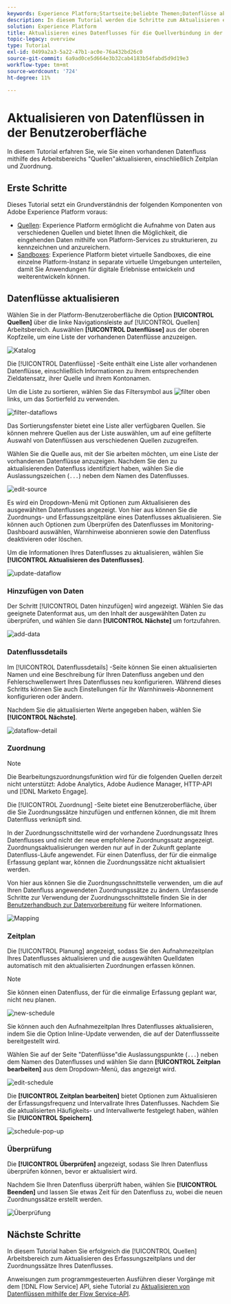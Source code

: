 ```yaml
---
keywords: Experience Platform;Startseite;beliebte Themen;Datenflüsse aktualisieren;Zeitplan bearbeiten
description: In diesem Tutorial werden die Schritte zum Aktualisieren eines Datenflusszeitplans beschrieben, einschließlich der Erfassungsfrequenz und der Intervallrate, die mithilfe des Arbeitsbereichs "Quellen"vorgenommen werden.
solution: Experience Platform
title: Aktualisieren eines Datenflusses für die Quellverbindung in der Benutzeroberfläche
topic-legacy: overview
type: Tutorial
exl-id: 0499a2a3-5a22-47b1-ac0e-76a432bd26c0
source-git-commit: 6a9ad0ce5d664e3b32cab4183b54fabd5d9d19e3
workflow-type: tm+mt
source-wordcount: '724'
ht-degree: 11%

---
```


# Aktualisieren von Datenflüssen in der Benutzeroberfläche

In diesem Tutorial erfahren Sie, wie Sie einen vorhandenen Datenfluss mithilfe des Arbeitsbereichs &quot;Quellen&quot;aktualisieren, einschließlich Zeitplan und Zuordnung.

## Erste Schritte

Dieses Tutorial setzt ein Grundverständnis der folgenden Komponenten von Adobe Experience Platform voraus:

* [Quellen](../../home.md): Experience Platform ermöglicht die Aufnahme von Daten aus verschiedenen Quellen und bietet Ihnen die Möglichkeit, die eingehenden Daten mithilfe von Platform-Services zu strukturieren, zu kennzeichnen und anzureichern.
* [Sandboxes](../../../sandboxes/home.md): Experience Platform bietet virtuelle Sandboxes, die eine einzelne Platform-Instanz in separate virtuelle Umgebungen unterteilen, damit Sie Anwendungen für digitale Erlebnisse entwickeln und weiterentwickeln können.

## Datenflüsse aktualisieren

Wählen Sie in der Platform-Benutzeroberfläche die Option **[!UICONTROL Quellen]** über die linke Navigationsleiste auf [!UICONTROL Quellen] Arbeitsbereich. Auswählen **[!UICONTROL Datenflüsse]** aus der oberen Kopfzeile, um eine Liste der vorhandenen Datenflüsse anzuzeigen.

![Katalog](../../images/tutorials/update-dataflows/catalog.png)

Die [!UICONTROL Datenflüsse] -Seite enthält eine Liste aller vorhandenen Datenflüsse, einschließlich Informationen zu ihrem entsprechenden Zieldatensatz, ihrer Quelle und ihrem Kontonamen.

Um die Liste zu sortieren, wählen Sie das Filtersymbol aus ![filter](../../images/tutorials/update/filter.png) oben links, um das Sortierfeld zu verwenden.

![filter-dataflows](../../images/tutorials/update-dataflows/filter-dataflows.png)

Das Sortierungsfenster bietet eine Liste aller verfügbaren Quellen. Sie können mehrere Quellen aus der Liste auswählen, um auf eine gefilterte Auswahl von Datenflüssen aus verschiedenen Quellen zuzugreifen.

Wählen Sie die Quelle aus, mit der Sie arbeiten möchten, um eine Liste der vorhandenen Datenflüsse anzuzeigen. Nachdem Sie den zu aktualisierenden Datenfluss identifiziert haben, wählen Sie die Auslassungszeichen (`...`) neben dem Namen des Datenflusses.

![edit-source](../../images/tutorials/update-dataflows/edit-source.png)

Es wird ein Dropdown-Menü mit Optionen zum Aktualisieren des ausgewählten Datenflusses angezeigt. Von hier aus können Sie die Zuordnungs- und Erfassungszeitpläne eines Datenflusses aktualisieren. Sie können auch Optionen zum Überprüfen des Datenflusses im Monitoring-Dashboard auswählen, Warnhinweise abonnieren sowie den Datenfluss deaktivieren oder löschen.

Um die Informationen Ihres Datenflusses zu aktualisieren, wählen Sie **[!UICONTROL Aktualisieren des Datenflusses]**.

![update-dataflow](../../images/tutorials/update-dataflows/update-dataflow.png)

### Hinzufügen von Daten

Der Schritt [!UICONTROL Daten hinzufügen] wird angezeigt. Wählen Sie das geeignete Datenformat aus, um den Inhalt der ausgewählten Daten zu überprüfen, und wählen Sie dann **[!UICONTROL Nächste]** um fortzufahren.

![add-data](../../images/tutorials/update-dataflows/add-data.png)

### Datenflussdetails

Im [!UICONTROL Datenflussdetails] -Seite können Sie einen aktualisierten Namen und eine Beschreibung für Ihren Datenfluss angeben und den Fehlerschwellenwert Ihres Datenflusses neu konfigurieren. Während dieses Schritts können Sie auch Einstellungen für Ihr Warnhinweis-Abonnement konfigurieren oder ändern.

Nachdem Sie die aktualisierten Werte angegeben haben, wählen Sie **[!UICONTROL Nächste]**.

![dataflow-detail](../../images/tutorials/update-dataflows/dataflow-detail.png)

### Zuordnung

>[!NOTE]
>
>Die Bearbeitungszuordnungsfunktion wird für die folgenden Quellen derzeit nicht unterstützt: Adobe Analytics, Adobe Audience Manager, HTTP-API und [!DNL Marketo Engage].

Die [!UICONTROL Zuordnung] -Seite bietet eine Benutzeroberfläche, über die Sie Zuordnungssätze hinzufügen und entfernen können, die mit Ihrem Datenfluss verknüpft sind.

In der Zuordnungsschnittstelle wird der vorhandene Zuordnungssatz Ihres Datenflusses und nicht der neue empfohlene Zuordnungssatz angezeigt. Zuordnungsaktualisierungen werden nur auf in der Zukunft geplante Datenfluss-Läufe angewendet. Für einen Datenfluss, der für die einmalige Erfassung geplant war, können die Zuordnungssätze nicht aktualisiert werden.

Von hier aus können Sie die Zuordnungsschnittstelle verwenden, um die auf Ihren Datenfluss angewendeten Zuordnungssätze zu ändern. Umfassende Schritte zur Verwendung der Zuordnungsschnittstelle finden Sie in der [Benutzerhandbuch zur Datenvorbereitung](../../../data-prep/ui/mapping.md) für weitere Informationen.

![Mapping](../../images/tutorials/update-dataflows/mapping.png)

### Zeitplan

Die [!UICONTROL Planung] angezeigt, sodass Sie den Aufnahmezeitplan Ihres Datenflusses aktualisieren und die ausgewählten Quelldaten automatisch mit den aktualisierten Zuordnungen erfassen können.

>[!NOTE]
>
>Sie können einen Datenfluss, der für die einmalige Erfassung geplant war, nicht neu planen.

![new-schedule](../../images/tutorials/update-dataflows/new-schedule.png)

Sie können auch den Aufnahmezeitplan Ihres Datenflusses aktualisieren, indem Sie die Option Inline-Update verwenden, die auf der Datenflussseite bereitgestellt wird.

Wählen Sie auf der Seite &quot;Datenflüsse&quot;die Auslassungspunkte (`...`) neben dem Namen des Datenflusses und wählen Sie dann **[!UICONTROL Zeitplan bearbeiten]** aus dem Dropdown-Menü, das angezeigt wird.

![edit-schedule](../../images/tutorials/update-dataflows/edit-schedule.png)

Die **[!UICONTROL Zeitplan bearbeiten]** bietet Optionen zum Aktualisieren der Erfassungsfrequenz und Intervallrate Ihres Datenflusses. Nachdem Sie die aktualisierten Häufigkeits- und Intervallwerte festgelegt haben, wählen Sie **[!UICONTROL Speichern]**.

![schedule-pop-up](../../images/tutorials/update-dataflows/schedule-pop-up.png)

### Überprüfung

Die **[!UICONTROL Überprüfen]** angezeigt, sodass Sie Ihren Datenfluss überprüfen können, bevor er aktualisiert wird.

Nachdem Sie Ihren Datenfluss überprüft haben, wählen Sie **[!UICONTROL Beenden]** und lassen Sie etwas Zeit für den Datenfluss zu, wobei die neuen Zuordnungssätze erstellt werden.

![Überprüfung](../../images/tutorials/update-dataflows/review.png)

## Nächste Schritte

In diesem Tutorial haben Sie erfolgreich die [!UICONTROL Quellen] Arbeitsbereich zum Aktualisieren des Erfassungszeitplans und der Zuordnungssätze Ihres Datenflusses.

Anweisungen zum programmgesteuerten Ausführen dieser Vorgänge mit dem [!DNL Flow Service] API, siehe Tutorial zu [Aktualisieren von Datenflüssen mithilfe der Flow Service-API](../../tutorials/api/update-dataflows.md).
